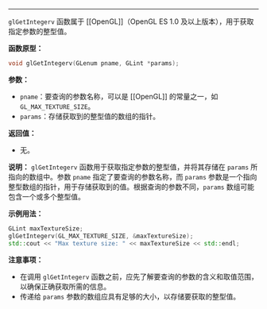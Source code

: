 
----
 `glGetIntegerv` 函数属于 [[OpenGL]]（OpenGL ES 1.0 及以上版本），用于获取指定参数的整型值。

**函数原型：**
```cpp
void glGetIntegerv(GLenum pname, GLint *params);
```

**参数：**
- `pname`：要查询的参数名称，可以是 [[OpenGL]] 的常量之一，如 `GL_MAX_TEXTURE_SIZE`。
- `params`：存储获取到的整型值的数组的指针。

**返回值：**
- 无。

**说明：**
`glGetIntegerv` 函数用于获取指定参数的整型值，并将其存储在 `params` 所指向的数组中。参数 `pname` 指定了要查询的参数名称，而 `params` 参数是一个指向整型数组的指针，用于存储获取到的值。根据查询的参数不同，`params` 数组可能包含一个或多个整型值。

**示例用法：**
```cpp
GLint maxTextureSize;
glGetIntegerv(GL_MAX_TEXTURE_SIZE, &maxTextureSize);
std::cout << "Max texture size: " << maxTextureSize << std::endl;
```

**注意事项：**
- 在调用 `glGetIntegerv` 函数之前，应先了解要查询的参数的含义和取值范围，以确保正确获取所需的信息。
- 传递给 `params` 参数的数组应具有足够的大小，以存储要获取的整型值。